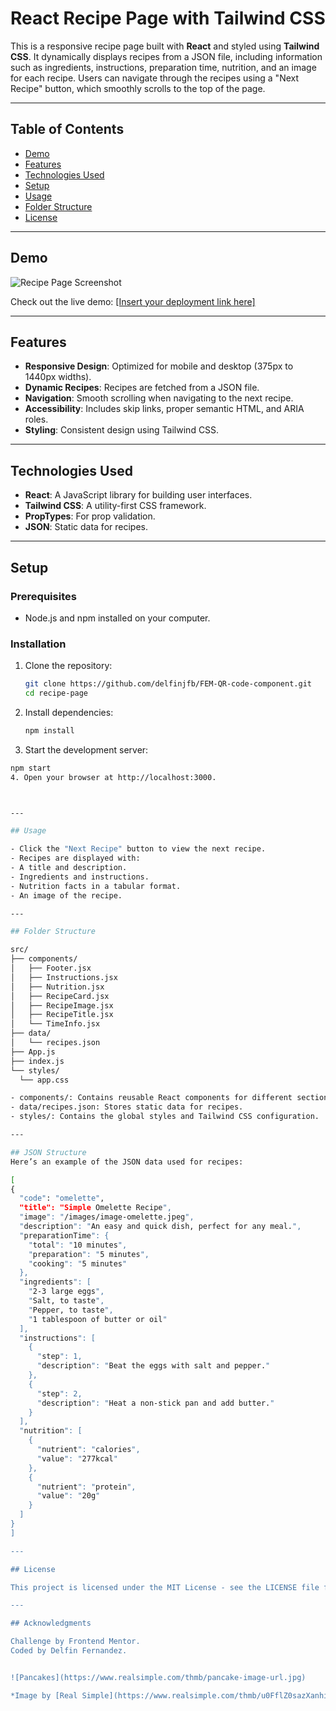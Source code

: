 # React Recipe Page with Tailwind CSS

This is a responsive recipe page built with **React** and styled using **Tailwind CSS**. It dynamically displays recipes from a JSON file, including information such as ingredients, instructions, preparation time, nutrition, and an image for each recipe. Users can navigate through the recipes using a "Next Recipe" button, which smoothly scrolls to the top of the page.

---

## Table of Contents

- [Demo](#demo)
- [Features](#features)
- [Technologies Used](#technologies-used)
- [Setup](#setup)
- [Usage](#usage)
- [Folder Structure](#folder-structure)
- [License](#license)

---

## Demo

![Recipe Page Screenshot](https://recipe-page-react-tailwind-delfin.vercel.app/images/ReactRecipePageTailwind.png)

Check out the live demo: [\[Insert your deployment link here\]](https://recipe-page-react-tailwind-delfin.vercel.app/)

---

## Features

- **Responsive Design**: Optimized for mobile and desktop (375px to 1440px widths).
- **Dynamic Recipes**: Recipes are fetched from a JSON file.
- **Navigation**: Smooth scrolling when navigating to the next recipe.
- **Accessibility**: Includes skip links, proper semantic HTML, and ARIA roles.
- **Styling**: Consistent design using Tailwind CSS.

---

## Technologies Used

- **React**: A JavaScript library for building user interfaces.
- **Tailwind CSS**: A utility-first CSS framework.
- **PropTypes**: For prop validation.
- **JSON**: Static data for recipes.

---

## Setup

### Prerequisites

- Node.js and npm installed on your computer.

### Installation

1. Clone the repository:
   ```bash
   git clone https://github.com/delfinjfb/FEM-QR-code-component.git
   cd recipe-page
   ```
2. Install dependencies:
   ```bash
   npm install
   ```
3. Start the development server:

```bash
npm start
4. Open your browser at http://localhost:3000.



---

## Usage

- Click the "Next Recipe" button to view the next recipe.
- Recipes are displayed with:
- A title and description.
- Ingredients and instructions.
- Nutrition facts in a tabular format.
- An image of the recipe.

---

## Folder Structure

src/
├── components/
│   ├── Footer.jsx
│   ├── Instructions.jsx
│   ├── Nutrition.jsx
│   ├── RecipeCard.jsx
│   ├── RecipeImage.jsx
│   ├── RecipeTitle.jsx
│   └── TimeInfo.jsx
├── data/
│   └── recipes.json
├── App.js
├── index.js
└── styles/
  └── app.css

- components/: Contains reusable React components for different sections of the page.
- data/recipes.json: Stores static data for recipes.
- styles/: Contains the global styles and Tailwind CSS configuration.

---

## JSON Structure
Here’s an example of the JSON data used for recipes:

[
{
  "code": "omelette",
  "title": "Simple Omelette Recipe",
  "image": "/images/image-omelette.jpeg",
  "description": "An easy and quick dish, perfect for any meal.",
  "preparationTime": {
    "total": "10 minutes",
    "preparation": "5 minutes",
    "cooking": "5 minutes"
  },
  "ingredients": [
    "2-3 large eggs",
    "Salt, to taste",
    "Pepper, to taste",
    "1 tablespoon of butter or oil"
  ],
  "instructions": [
    {
      "step": 1,
      "description": "Beat the eggs with salt and pepper."
    },
    {
      "step": 2,
      "description": "Heat a non-stick pan and add butter."
    }
  ],
  "nutrition": [
    {
      "nutrient": "calories",
      "value": "277kcal"
    },
    {
      "nutrient": "protein",
      "value": "20g"
    }
  ]
}
]

---

## License

This project is licensed under the MIT License - see the LICENSE file for details.

---

## Acknowledgments

Challenge by Frontend Mentor.
Coded by Delfin Fernandez.


![Pancakes](https://www.realsimple.com/thmb/pancake-image-url.jpg)

*Image by [Real Simple](https://www.realsimple.com/thmb/u0FflZ0sazXanhitWueM3LaXkaw=/750x0/filters:no_upscale():max_bytes(150000):strip_icc():format(webp)/how-to-make-pancakes-step-by-step-bf45f02d4b3c4392bddf92e05c9e17eb.jpg), licensed under [Creative Commons](https://creativecommons.org/licenses/).*

```
